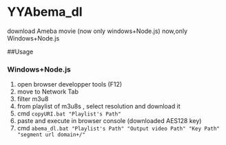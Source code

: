 # YYAbema_dl
download Ameba movie (now only windows+Node.js)
now,only Windows+Node.js

##Usage

### Windows+Node.js
  1. open browser developper tools (F12)
  2. move to Network Tab
  3. filter m3u8
  4. from playlist of m3u8s , select resolution and download it
  5. cmd `copyURI.bat "Playlist's Path"`
  6. paste and execute in browser console (downloaded AES128 key)
  7. cmd `abema_dl.bat "Playlist's Path" "Output video Path" "Key Path" "segment url domain+/"`
